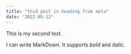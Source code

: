 ```yaml
---
title: "thid post in heading from meta"
date: "2022-05-12"
---
```


This is my second text.

I can write MarkDown. It supports _bold_ and *italic*.

